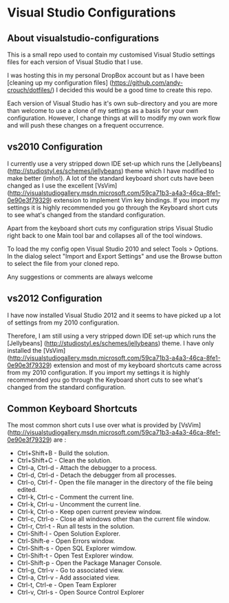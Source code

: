 Visual Studio Configurations
============================

About visualstudio-configurations
---------------------------------

This is a small repo used to contain my customised Visual Studio settings files for each version of Visual Studio that I use.

I was hosting this in my personal DropBox account but as I have been [cleaning up my configuration files] (https://github.com/andy-crouch/dotfiles/) I decided this would be a good time to create this repo.

Each version of Visual Studio has it's own sub-directory and you are more than welcome to use a clone of my settings as a basis for your own configuration.  However, I change things at will to modify my own work flow and will push these changes on a frequent occurrence.

vs2010 Configuration
--------------------

I currently use a very stripped down IDE set-up which runs the [Jellybeans] (http://studiostyl.es/schemes/jellybeans) theme which I have modified to make better (imho!).  A lot of the standard keyboard short cuts have been changed as I use the excellent [VsVim] (http://visualstudiogallery.msdn.microsoft.com/59ca71b3-a4a3-46ca-8fe1-0e90e3f79329) extension to implement Vim key bindings.  If you import my settings it is highly recommended you go through the Keyboard short cuts to see what's changed from the standard configuration.

Apart from the keyboard short cuts my configuration strips Visual Studio right back to one Main tool bar and collapses all of the tool windows.

To load the my config open Visual Studio 2010 and select Tools > Options.  In the dialog select "Import and Export Settings" and use the Browse button to select the file from your cloned repo.

Any suggestions or comments are always welcome

vs2012 Configuration
--------------------

I have now installed Visual Studio 2012 and it seems to have picked up a lot of settings from my 2010 configuration.

Therefore, I am still using a very stripped down IDE set-up which runs the [Jellybeans] (http://studiostyl.es/schemes/jellybeans) theme.  I have only installed the [VsVim] (http://visualstudiogallery.msdn.microsoft.com/59ca71b3-a4a3-46ca-8fe1-0e90e3f79329) extension and most of my keyboard shortcuts came across from my 2010 configuration.  If you import my settings it is highly recommended you go through the Keyboard short cuts to see what's changed from the standard configuration.

Common Keyboard Shortcuts
-------------------------

The most common short cuts I use over what is provided by [VsVim] (http://visualstudiogallery.msdn.microsoft.com/59ca71b3-a4a3-46ca-8fe1-0e90e3f79329) are :

* Ctrl+Shift+B - Build the solution.
* Ctrl+Shift+C - Clean the solution.
* Ctrl-a, Ctrl-d - Attach the debugger to a process.
* Ctrl-d, Ctrl-d - Detach the debugger from all processes.
* Ctrl-o, Ctrl-f - Open the file manager in the directory of the file being edited.
* Ctrl-k, Ctrl-c - Comment the current line.
* Ctrl-k, Ctrl-u - Uncomment the current line.
* Ctrl-k, Ctrl-o - Keep open current preview window.
* Ctrl-c, Ctrl-o - Close all windows other than the current file window.
* Ctrl-r, Ctrl-t - Run all tests in the solution.
* Ctrl-Shift-l   - Open Solution Explorer.
* Ctrl-Shift-e   - Open Errors window.
* Ctrl-Shift-s   - Open SQL Explorer wimdow.
* Ctrl-Shift-t   - Open Test Explorer window.
* Ctrl-Shift-p   - Open the Package Manager Console.
* Ctrl-g, Ctrl-v - Go to associated view.
* Ctrl-a, Ctrl-v - Add  associated view.
* Ctrl-t, Ctrl-e - Open Team Explorer
* Ctrl-v, Ctrl-s - Open Source Control Explorer




